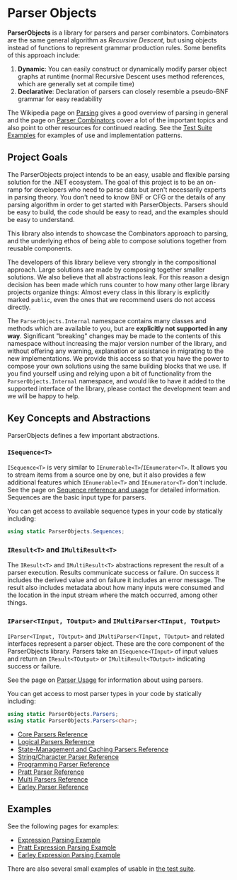 # Parser Objects

**ParserObjects** is a library for parsers and parser combinators. Combinators are the same general algorithm as *Recursive Descent*, but using objects instead of functions to represent grammar production rules. Some benefits of this approach include:

1. **Dynamic**: You can easily construct or dynamically modify parser object graphs at runtime (normal Recursive Descent uses method references, which are generally set at compile time)
1. **Declarative**: Declaration of parsers can closely resemble a pseudo-BNF grammar for easy readability

The Wikipedia page on [Parsing](https://en.wikipedia.org/wiki/Parsing#Computer_languages) gives a good overview of parsing in general and the page on [Parser Combinators](https://en.wikipedia.org/wiki/Parser_combinator) cover a lot of the important topics and also point to other resources for continued reading. See the [Test Suite Examples](https://github.com/Whiteknight/ParserObjects/tree/master/ParserObjects.Tests/Examples) for examples of use and implementation patterns.

## Project Goals

The ParserObjects project intends to be an easy, usable and flexible parsing solution for the .NET ecosystem. The goal of this project is to be an on-ramp for developers who need to parse data but aren't necessarily experts in parsing theory. You don't need to know BNF or CFG or the details of any parsing algorithm in order to get started with ParserObjects. Parsers should be easy to build, the code should be easy to read, and the examples should be easy to understand.

This library also intends to showcase the Combinators approach to parsing, and the underlying ethos of being able to compose solutions together from reusable components. 

The developers of this library believe very strongly in the compositional approach. Large solutions are made by composing together smaller solutions. We also believe that all abstractions leak. For this reason a design decision has been made which runs counter to how many other large library projects organize things: Almost every class in this library is explicitly marked `public`, even the ones that we recommend users do not access directly.

The `ParserObjects.Internal` namespace contains many classes and methods which are available to you, but are **explicitly not supported in any way**. Significant "breaking" changes may be made to the contents of this namespace without increasing the major version number of the library, and without offering any warning,  explanation or assistance in migrating to the new implementations. We provide this access so that you have the power to compose your own solutions using the same building blocks that we use. If you find yourself using and relying upon a bit of functionality from the `ParserObjects.Internal` namespace, and would like to have it added to the supported interface of the library, please contact the development team and we will be happy to help.

## Key Concepts and Abstractions

ParserObjects defines a few important abstractions.

### `ISequence<T>`

`ISequence<T>` is very similar to `IEnumerable<T>`/`IEnumerator<T>`. It allows you to stream items from a source one by one, but it also provides a few additional features which `IEnumerable<T>` and `IEnumerator<T>` don't include. See the page on [Sequence reference and usage](sequences.md) for detailed information. Sequences are the basic input type for parsers.

You can get access to available sequence types in your code by statically including:

```csharp
using static ParserObjects.Sequences;
```

### `IResult<T>` and `IMultiResult<T>`

The `IResult<T>` and `IMultiResult<T>` abstractions represent the result of a parser execution. Results communicate success or failure. On success it includes the derived value and on failure it includes an error message. The result also includes metadata about how many inputs were consumed and the location in the input stream where the match occurred, among other things.

### `IParser<TInput, TOutput>` and `IMultiParser<TInput, TOutput>`

`IParser<TInput, TOutput>` and `IMultiParser<TInput, TOutput>` and related interfaces represent a parser object. These are the core component of the ParserObjects library. Parsers take an `ISequence<TInput>` of input values and return an `IResult<TOutput>` or `IMultiResult<TOutput>` indicating success or failure.

See the page on [Parser Usage](parser_usage.md) for information about using parsers. 

You can get access to most parser types in your code by statically including:

```csharp
using static ParserObjects.Parsers;
using static ParserObjects.Parsers<char>;
```

* [Core Parsers Reference](parsers_core.md)
* [Logical Parsers Reference](parsers_logical.md)
* [State-Management and Caching Parsers Reference](parsers_state.md)
* [String/Character Parser Reference](parsers_chars.md)
* [Programming Parser Reference](parsers_programming.md)
* [Pratt Parser Reference](parsers_pratt.md)
* [Multi Parsers Reference](parsers_multi.md)
* [Earley Parser Reference](parsers_earley.md)

## Examples

See the following pages for examples:

* [Expression Parsing Example](expression_example.md)
* [Pratt Expression Parsing Example](prattexpr_example.md)
* [Earley Expression Parsing Example](earleyexpr_example.md)

There are also several small examples of usable in [the test suite](https://github.com/Whiteknight/ParserObjects/tree/master/ParserObjects.Tests/Examples).
